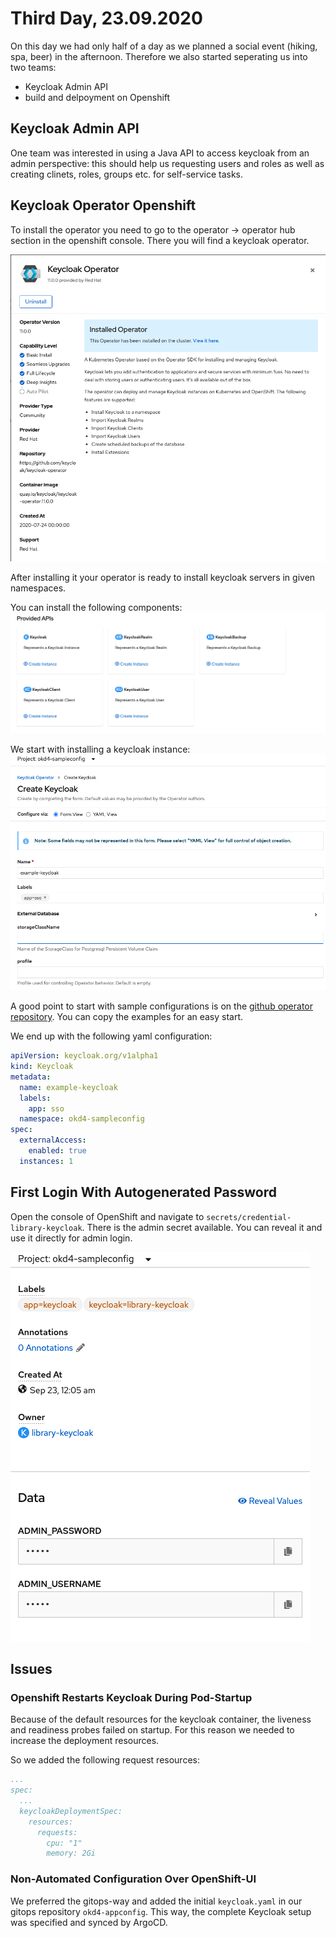 # Third Day, 23.09.2020

On this day we had only half of a day as we planned a social event (hiking, spa, beer)
in the afternoon. Therefore we also started seperating us into two teams:
- Keycloak Admin API
- build and delpoyment on Openshift 

## Keycloak Admin API
One team was interested in using a Java API to access keycloak
from an admin perspective: this should help us requesting users and roles
as well as creating clinets, roles, groups etc. for self-service tasks.

## Keycloak Operator Openshift

To install the operator you need to go to the operator -> operator hub section in the openshift console. There you will find a keycloak operator.

![operator1](img/keycloak-operator-1.png)

After installing it your operator is ready to install keycloak servers in given namespaces.

You can install the following components:
![operator2](img/keycloak-operator-2.png)

We start with installing a keycloak instance:
![operator3](img/keycloak-operator-3.png)

A good point to start with sample configurations is on the [github operator repository](https://github.com/keycloak/keycloak-operator/tree/master/deploy/examples). You can copy the examples for an easy start.

We end up with the following yaml configuration:
```yaml
apiVersion: keycloak.org/v1alpha1
kind: Keycloak
metadata:
  name: example-keycloak
  labels:
    app: sso
  namespace: okd4-sampleconfig
spec:
  externalAccess:
    enabled: true
  instances: 1
```

## First Login With Autogenerated Password

Open the console of OpenShift and navigate to `secrets/credential-library-keycloak`. There is the admin secret available. You can reveal it and use it directly for admin login.

![admin-secret](img/admin-secret.png)

## Issues

### Openshift Restarts Keycloak During Pod-Startup

Because of the default resources for the keycloak container, the liveness and readiness probes failed on startup. For this reason we needed to increase the deployment resources.

So we added the following request resources:
```yaml
...
spec:
  ...
  keycloakDeploymentSpec:
    resources:
      requests:
        cpu: "1"
        memory: 2Gi
```

### Non-Automated Configuration Over OpenShift-UI

We preferred the gitops-way and added the initial `keycloak.yaml`
in our gitops repository `okd4-appconfig`. This way, the complete
Keycloak setup was specified and synced by ArgoCD.